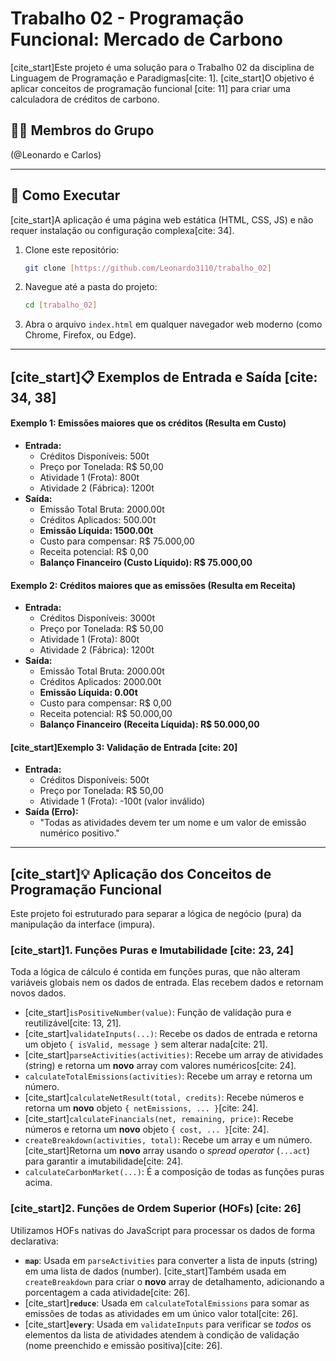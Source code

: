 # Trabalho 02 - Programação Funcional: Mercado de Carbono

[cite_start]Este projeto é uma solução para o Trabalho 02 da disciplina de Linguagem de Programação e Paradigmas[cite: 1]. [cite_start]O objetivo é aplicar conceitos de programação funcional [cite: 11] para criar uma calculadora de créditos de carbono.

## 👨‍💻 Membros do Grupo

(@Leonardo e Carlos)

---

## 🚀 Como Executar

[cite_start]A aplicação é uma página web estática (HTML, CSS, JS) e não requer instalação ou configuração complexa[cite: 34].

1.  Clone este repositório:
    ```bash
    git clone [https://github.com/Leonardo3110/trabalho_02]
    ```
2.  Navegue até a pasta do projeto:
    ```bash
    cd [trabalho_02]
    ```
3.  Abra o arquivo `index.html` em qualquer navegador web moderno (como Chrome, Firefox, ou Edge).

---

## [cite_start]📋 Exemplos de Entrada e Saída [cite: 34, 38]

#### Exemplo 1: Emissões maiores que os créditos (Resulta em Custo)

* **Entrada:**
    * Créditos Disponíveis: 500t
    * Preço por Tonelada: R$ 50,00
    * Atividade 1 (Frota): 800t
    * Atividade 2 (Fábrica): 1200t
* **Saída:**
    * Emissão Total Bruta: 2000.00t
    * Créditos Aplicados: 500.00t
    * **Emissão Líquida: 1500.00t**
    * Custo para compensar: R$ 75.000,00
    * Receita potencial: R$ 0,00
    * **Balanço Financeiro (Custo Líquido): R$ 75.000,00**

#### Exemplo 2: Créditos maiores que as emissões (Resulta em Receita)

* **Entrada:**
    * Créditos Disponíveis: 3000t
    * Preço por Tonelada: R$ 50,00
    * Atividade 1 (Frota): 800t
    * Atividade 2 (Fábrica): 1200t
* **Saída:**
    * Emissão Total Bruta: 2000.00t
    * Créditos Aplicados: 2000.00t
    * **Emissão Líquida: 0.00t**
    * Custo para compensar: R$ 0,00
    * Receita potencial: R$ 50.000,00
    * **Balanço Financeiro (Receita Líquida): R$ 50.000,00**

#### [cite_start]Exemplo 3: Validação de Entrada [cite: 20]

* **Entrada:**
    * Créditos Disponíveis: 500t
    * Preço por Tonelada: R$ 50,00
    * Atividade 1 (Frota): -100t (valor inválido)
* **Saída (Erro):**
    * "Todas as atividades devem ter um nome e um valor de emissão numérico positivo."

---

## [cite_start]💡 Aplicação dos Conceitos de Programação Funcional 

Este projeto foi estruturado para separar a lógica de negócio (pura) da manipulação da interface (impura).

### [cite_start]1. Funções Puras e Imutabilidade [cite: 23, 24]

Toda a lógica de cálculo é contida em funções puras, que não alteram variáveis globais nem os dados de entrada. Elas recebem dados e retornam novos dados.

* [cite_start]`isPositiveNumber(value)`: Função de validação pura e reutilizável[cite: 13, 21].
* [cite_start]`validateInputs(...)`: Recebe os dados de entrada e retorna um objeto `{ isValid, message }` sem alterar nada[cite: 21].
* [cite_start]`parseActivities(activities)`: Recebe um array de atividades (string) e retorna um **novo** array com valores numéricos[cite: 24].
* `calculateTotalEmissions(activities)`: Recebe um array e retorna um número.
* [cite_start]`calculateNetResult(total, credits)`: Recebe números e retorna um **novo** objeto `{ netEmissions, ... }`[cite: 24].
* [cite_start]`calculateFinancials(net, remaining, price)`: Recebe números e retorna um **novo** objeto `{ cost, ... }`[cite: 24].
* `createBreakdown(activities, total)`: Recebe um array e um número. [cite_start]Retorna um **novo** array usando o *spread operator* (`...act`) para garantir a imutabilidade[cite: 24].
* `calculateCarbonMarket(...)`: É a composição de todas as funções puras acima.

### [cite_start]2. Funções de Ordem Superior (HOFs) [cite: 26]

Utilizamos HOFs nativas do JavaScript para processar os dados de forma declarativa:

* **`map`**: Usada em `parseActivities` para converter a lista de inputs (string) em uma lista de dados (number). [cite_start]Também usada em `createBreakdown` para criar o **novo** array de detalhamento, adicionando a porcentagem a cada atividade[cite: 26].
* [cite_start]**`reduce`**: Usada em `calculateTotalEmissions` para somar as emissões de todas as atividades em um único valor total[cite: 26].
* [cite_start]**`every`**: Usada em `validateInputs` para verificar se *todos* os elementos da lista de atividades atendem à condição de validação (nome preenchido e emissão positiva)[cite: 26].